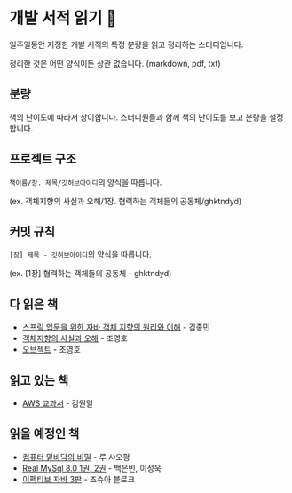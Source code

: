 # 개발 서적 읽기 📖

일주일동안 지정한 개발 서적의 특정 분량을 읽고 정리하는 스터디입니다.

정리한 것은 어떤 양식이든 상관 없습니다. (markdown, pdf, txt)

## 분량

책의 난이도에 따라서 상이합니다. 스터디원들과 함께 책의 난이도를 보고 분량을 설정합니다.

## 프로젝트 구조

`책이름/장. 제목/깃허브아이디`의 양식을 따릅니다.

(ex. 객체지향의 사실과 오해/1장. 협력하는 객체들의 공동체/ghktndyd)

## 커밋 규칙

`[장] 제목 - 깃허브아이디`의 양식을 따릅니다.

(ex. [1장] 협력하는 객체들의 공동체 - ghktndyd)

## 다 읽은 책

- [스프링 입문을 위한 자바 객체 지향의 원리와 이해](https://product.kyobobook.co.kr/detail/S000001628116) - 김종민
- [객체지향의 사실과 오해](https://product.kyobobook.co.kr/detail/S000001628109) - 조영호
- [오브젝트](https://product.kyobobook.co.kr/detail/S000001766367) - 조영호

## 읽고 있는 책

- [AWS 교과서](https://product.kyobobook.co.kr/detail/S000210532528?utm_source=google&utm_medium=cpc&utm_campaign=googleSearch&gad_source=1&gclid=Cj0KCQjw_sq2BhCUARIsAIVqmQuYcsqapZIcVzJ3omayR16B_vXouBrF4_DLvPSLEUpWFGZdzLUs1HEaAiD_EALw_wcB) -
  김원일

## 읽을 예정인 책

- [컴퓨터 밑바닥의 비밀](https://product.kyobobook.co.kr/detail/S000212650856?utm_source=google&utm_medium=cpc&utm_campaign=googleSearch&gad_source=1&gclid=CjwKCAjwqMO0BhA8EiwAFTLgIMeLu65GK16tXfxwVRJWetwnQjpyFcKGiI7z2T6SBrsGkZtKOKCIxRoCP3IQAvD_BwE) -
  루 샤오펑
- [Real MySql 8.0 1권, 2권](https://product.kyobobook.co.kr/detail/S000001766482) -
  백은빈, 이성욱
- [이펙티브 자바 3판](https://product.kyobobook.co.kr/detail/S000001033066) -
  조슈아 블로크

